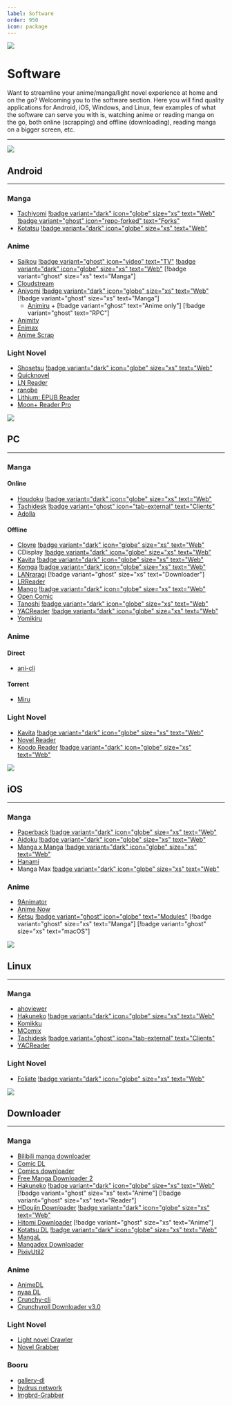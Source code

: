 ```yaml
---
label: Software
order: 950
icon: package
---
```

![](/static/thumb/soft.png)
# Software

Want to streamline your anime/manga/light novel experience at home and on the go? Welcoming you to the software section. Here you will find quality applications for Android, iOS, Windows, and Linux, few examples of what the software can serve you with is, watching anime or reading manga on the go, both online (scrapping) and offline (downloading), reading manga on a bigger screen, etc.
___

![](/static/banner/and.png)
## Android
___
### Manga
- [Tachiyomi](https://github.com/tachiyomiorg/tachiyomi/) [!badge variant="dark" icon="globe" size="xs" text="Web"](https://tachiyomi.org/) [!badge variant="ghost" icon="repo-forked" text="Forks"](https://tachiyomi.org/forks/)
- [Kotatsu](https://github.com/KotatsuApp/Kotatsu) [!badge variant="dark" icon="globe" size="xs" text="Web"](https://kotatsu.app/)

### Anime
- [Saikou](https://github.com/saikou-app/saikou/) [!badge variant="ghost" icon="video" text="TV"](https://github.com/siennaXD/SaikouTV/)  [!badge variant="dark" icon="globe" size="xs" text="Web"](https://saikou.pages.dev/)  [!badge variant="ghost" size="xs" text="Manga"]
- [Cloudstream](https://github.com/recloudstream/cloudstream)
- [Aniyomi](https://github.com/jmir1/aniyomi/) [!badge variant="dark" icon="globe" size="xs" text="Web"](https://aniyomi.org/) [!badge variant="ghost" size="xs" text="Manga"]
    - [Animiru](https://github.com/Quickdesh/Animiru) + [!badge variant="ghost" text="Anime only"] [!badge variant="ghost" text="RPC"]
- [Animity](https://github.com/kl3jvi/animity)
- [Enimax](https://github.com/enimax-anime/enimax)
- [Anime Scrap](https://github.com/fakeyatogod/AnimeScrap)

### Light Novel
- [Shosetsu](https://gitlab.com/shosetsuorg/shosetsu) [!badge variant="dark" icon="globe" size="xs" text="Web"](https://shosetsu.app/)
- [Quicknovel](https://github.com/LagradOst/QuickNovel)
- [LN Reader](https://github.com/LNReader/lnreader)
- [ranobe](https://github.com/ranobe-org/ranobe)
- [Lithium: EPUB Reader](https://play.google.com/store/apps/details?id=com.faultexception.reader&hl=en&gl=US)
- [Moon+ Reader Pro](https://play.google.com/store/apps/details?id=com.flyersoft.moonreaderp&hl=en&gl=US)

![](/static/banner/pc.png)
## PC
___
### Manga

#### Online
- [Houdoku](https://github.com/xgi/houdoku) [!badge variant="dark" icon="globe" size="xs" text="Web"](https://houdoku.org/)
- [Tachidesk](https://github.com/Suwayomi/Tachidesk-Server) [!badge variant="ghost" icon="tab-external" text="Clients"](https://github.com/Suwayomi/Tachidesk-Server#tachidesk-client-projects)
- [Adolla](https://github.com/AdollaApp/Adolla)

#### Offline
- [Clovre](https://github.com/rehhouari/clovre) [!badge variant="dark" icon="globe" size="xs" text="Web"](https://clovre.pigeonivy.com/)
- CDisplay [!badge variant="dark" icon="globe" size="xs" text="Web"](https://www.cdisplayex.com/)
- [Kavita](https://github.com/Kareadita/Kavita) [!badge variant="dark" icon="globe" size="xs" text="Web"](https://www.kavitareader.com/)
- [Komga](https://github.com/gotson/komga) [!badge variant="dark" icon="globe" size="xs" text="Web"](https://komga.org/)
- [LANraragi](https://github.com/Difegue/LANraragi) [!badge variant="ghost" size="xs" text="Downloader"]
- [LRReader](https://github.com/Guerra24/LRReader)
- [Mango](https://github.com/getmango/Mango) [!badge variant="dark" icon="globe" size="xs" text="Web"](https://getmango.app/)
- [Open Comic](https://github.com/ollm/OpenComic)
- [Tanoshi](https://github.com/faldez/tanoshi) [!badge variant="dark" icon="globe" size="xs" text="Web"](https://faldez.github.io/tanoshi/)
- [YACReader](https://github.com/YACReader/yacreader) [!badge variant="dark" icon="globe" size="xs" text="Web"](https://www.yacreader.com/)
- [Yomikiru](https://github.com/mienaiyami/yomikiru)

### Anime

#### Direct
- [ani-cli](https://github.com/pystardust/ani-cli)

#### Torrent
- [Miru](https://github.com/ThaUnknown/miru/)


### Light Novel
- [Kavita](https://github.com/Kareadita/Kavita) [!badge variant="dark" icon="globe" size="xs" text="Web"](https://www.kavitareader.com/)
- [Novel Reader](https://github.com/Kevin-Umali/NovelReader)
- [Koodo Reader](https://github.com/troyeguo/koodo-reader) [!badge variant="dark" icon="globe" size="xs" text="Web"](https://koodo.960960.xyz/en)

![](/static/banner/ios.png)
## iOS
___
### Manga
- [Paperback](https://github.com/Paperback-iOS/app) [!badge variant="dark" icon="globe" size="xs" text="Web"](https://paperback.moe/)
- [Aidoku](https://github.com/Aidoku/Aidoku) [!badge variant="dark" icon="globe" size="xs" text="Web"](https://aidoku.app/)
- [Manga x Manga](https://github.com/chubimauk) [!badge variant="dark" icon="globe" size="xs" text="Web"](https://mangaxmanga.com/)
- [Hanami](https://github.com/oolxg/Hanami)
- Manga Max [!badge variant="dark" icon="globe" size="xs" text="Web"](https://apps.apple.com/us/app/manga-reader-manga-max/id1558957618)


### Anime
- [9Animator](https://github.com/SuperMarcus/NineAnimator)
- [Anime Now](https://github.com/AnimeNow-Team/AnimeNow)
- [Ketsu](https://ketsu.app/) [!badge variant="ghost" icon="globe" text="Modules"](https://bilnaa.github.io/main/) [!badge variant="ghost" size="xs" text="Manga"]  [!badge variant="ghost" size="xs" text="macOS"] 

![](/static/banner/linux.png)
## Linux
___
### Manga
- [ahoviewer](https://github.com/ahodesuka/ahoviewer)
- [Hakuneko](https://github.com/manga-download/hakuneko) [!badge variant="dark" icon="globe" size="xs" text="Web"](https://hakuneko.download/)
- [Komikku](https://gitlab.com/valos/Komikku)
- [MComix](https://sourceforge.net/projects/mcomix/)
- [Tachidesk](https://github.com/Suwayomi/Tachidesk-Server) [!badge variant="ghost" icon="tab-external" text="Clients"](https://github.com/Suwayomi/Tachidesk-Server#tachidesk-client-projects)
- [YACReader](https://www.yacreader.com/)

### Light Novel
- [Foliate](https://github.com/johnfactotum/foliate) [!badge variant="dark" icon="globe" size="xs" text="Web"](https://johnfactotum.github.io/foliate/)


![](/static/banner/dler.png)

## Downloader
___

### Manga
- [Bilibili manga downloader](https://github.com/Zeal-L/BiliBili-Manga-Downloader)
- [Comic DL](https://github.com/Xonshiz/comic-dl)
- [Comics downloader](https://github.com/Girbons/comics-downloader)
- [Free Manga Downloader 2](https://github.com/dazedcat19/FMD2)
- [Hakuneko](https://github.com/manga-download/hakuneko) [!badge variant="dark" icon="globe" size="xs" text="Web"](https://hakuneko.download/) [!badge variant="ghost" size="xs" text="Anime"] [!badge variant="ghost" size="xs" text="Reader"]
- [HDoujin Downloader](https://github.com/HDoujinDownloader/HDoujinDownloader) [!badge variant="dark" icon="globe" size="xs" text="Web"](https://doujindownloader.com/)
- [Hitomi Downloader](https://github.com/KurtBestor/Hitomi-Downloader) [!badge variant="ghost" size="xs" text="Anime"]
- [Kotatsu DL](https://github.com/KotatsuApp/kotatsu-dl) [!badge variant="dark" icon="globe" size="xs" text="Web"](https://kotatsu.app/)
- [MangaL](https://github.com/metafates/mangal)
- [Mangadex Downloader](https://github.com/mansuf/mangadex-downloader)
- [PixivUtil2](https://github.com/Nandaka/PixivUtil2)

### Anime
- [AnimeDL](https://github.com/justfoolingaround/animdl)
- [nyaa DL](https://github.com/marcpinet/nyaadownloader)
- [Crunchy-cli](https://github.com/crunchy-labs/crunchy-cli)
- [Crunchyroll Downloader v3.0](https://github.com/hama3254/Crunchyroll-Downloader-v3.0)

### Light Novel
- [Light novel Crawler](https://github.com/dipu-bd/lightnovel-crawler)
- [Novel Grabber](https://github.com/Flameish/Novel-Grabber)

### Booru
- [gallery-dl](https://github.com/mikf/gallery-dl)
- [hydrus network](https://hydrusnetwork.github.io/hydrus/)
- [Imgbrd-Grabber](https://www.bionus.org/imgbrd-grabber/)
